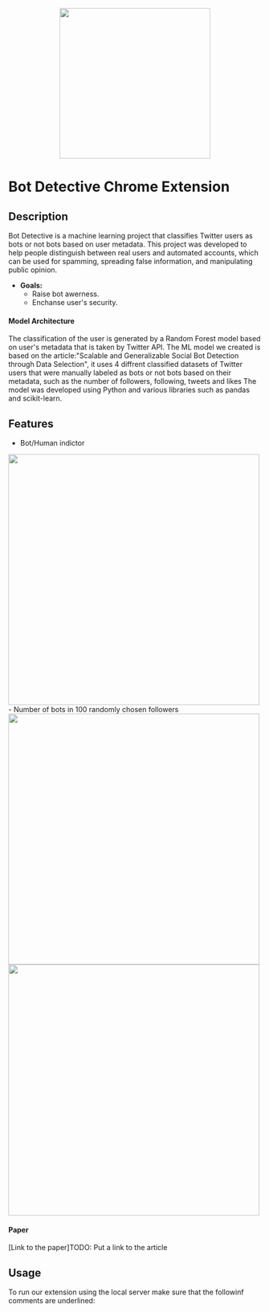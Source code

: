 <p align="center">
  <img src="https://github.com/stav-bentov/Twitter-Bot-Detector/blob/main/Photos/logo_img.png" width="300" />
</p>  

# Bot Detective Chrome Extension

## Description
Bot Detective is a machine learning project that classifies Twitter users as bots or not bots based on user metadata. This project was developed to help people distinguish between real users and automated accounts, which can be used for spamming, spreading false information, and manipulating public opinion.

- **Goals:**
  - Raise bot awerness.
  - Enchanse user's security.

#### Model Architecture
The classification of the user is generated by a Random Forest model based on user's metadata that is taken by Twitter API. 
The ML model we created is based on the article:"Scalable and Generalizable Social Bot Detection through Data Selection", it uses 4 diffrent classified datasets of Twitter users that were manually labeled as bots or not bots based on their metadata, such as the number of followers, following, tweets and likes
The model was developed using Python and various libraries such as pandas and scikit-learn. 

## Features

- Bot/Human indictor
<img src="https://github.com/stav-bentov/Twitter-Bot-Detector/blob/main/gifs/bots%20in%20reposted%20by.gif" width='500px'>
- Number of bots in 100 randomly chosen followers
<img src="https://github.com/stav-bentov/Twitter-Bot-Detector/blob/main/gifs/bot%20and%20followers.gif" width='500px'>
<img src="https://github.com/stav-bentov/Twitter-Bot-Detector/blob/main/gifs/all%20actions.gif" width='500px'>

#### Paper 
[Link to the paper]TODO: Put a link to the article

## Usage

To run our extension using the local server make sure that the followinf comments are underlined:

